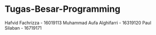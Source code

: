 # Tugas-Besar-Programming
Hafvid Fachrizza - 16019113
Muhammad Aufa Alghifarri - 16319120
Paul Silaban - 16719171
